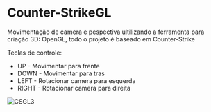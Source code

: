 # Counter-StrikeGL
 Movimentação de camera e pespectiva ultilizando a ferramenta para criação 3D: OpenGL, todo o projeto é baseado em Counter-Strike
 
 Teclas de controle:
 
 * UP - Movimentar para frente
 * DOWN - Movimentar para tras
 * LEFT - Rotacionar camera para esquerda
 * RIGHT - Rotacionar camera para direita
 
![CSGL3](https://user-images.githubusercontent.com/37451620/68135485-7cc7d800-ff02-11e9-9ccc-be0572e085ec.PNG)


